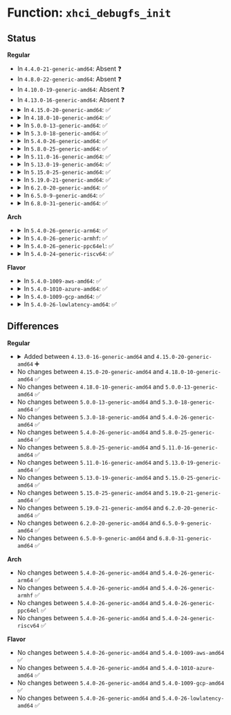 # Function: <code>xhci_debugfs_init</code>

## Status
<b>Regular</b>
<ul>
<li>
In <code>4.4.0-21-generic-amd64</code>: Absent ❓
</li>
<li>
In <code>4.8.0-22-generic-amd64</code>: Absent ❓
</li>
<li>
In <code>4.10.0-19-generic-amd64</code>: Absent ❓
</li>
<li>
In <code>4.13.0-16-generic-amd64</code>: Absent ❓
</li>
<li>
<details>
<summary>In <code>4.15.0-20-generic-amd64</code>: ✅</summary>

```c
void xhci_debugfs_init(struct xhci_hcd * xhci)
```

```json
{
  "name": "xhci_debugfs_init",
  "collision_type": "Unique Global",
  "inline_type": "No",
  "funcs": [
    {
      "addr": 18446744071586669936,
      "name": "xhci_debugfs_init",
      "external": true,
      "loc": "drivers/usb/host/xhci-debugfs.c:452",
      "file": "drivers/usb/host/xhci-debugfs.c",
      "inline": "seen, unknown",
      "caller_inline": [],
      "caller_func": [
        "drivers/usb/host/xhci.c:xhci_run"
      ]
    }
  ],
  "symbols": [
    {
      "addr": 18446744071586669936,
      "name": "xhci_debugfs_init",
      "section": ".text",
      "bind": "STB_GLOBAL",
      "size": 366
    }
  ]
}
```
</details>
</li>
<li>
<details>
<summary>In <code>4.18.0-10-generic-amd64</code>: ✅</summary>

```c
void xhci_debugfs_init(struct xhci_hcd * xhci)
```

```json
{
  "name": "xhci_debugfs_init",
  "collision_type": "Unique Global",
  "inline_type": "No",
  "funcs": [
    {
      "addr": 18446744071586935040,
      "name": "xhci_debugfs_init",
      "external": true,
      "loc": "drivers/usb/host/xhci-debugfs.c:535",
      "file": "drivers/usb/host/xhci-debugfs.c",
      "inline": "seen, unknown",
      "caller_inline": [],
      "caller_func": [
        "drivers/usb/host/xhci.c:xhci_run"
      ]
    }
  ],
  "symbols": [
    {
      "addr": 18446744071586935040,
      "name": "xhci_debugfs_init",
      "section": ".text",
      "bind": "STB_GLOBAL",
      "size": 572
    }
  ]
}
```
</details>
</li>
<li>
<details>
<summary>In <code>5.0.0-13-generic-amd64</code>: ✅</summary>

```c
void xhci_debugfs_init(struct xhci_hcd * xhci)
```

```json
{
  "name": "xhci_debugfs_init",
  "collision_type": "Unique Global",
  "inline_type": "No",
  "funcs": [
    {
      "addr": 18446744071587092208,
      "name": "xhci_debugfs_init",
      "external": true,
      "loc": "drivers/usb/host/xhci-debugfs.c:535",
      "file": "drivers/usb/host/xhci-debugfs.c",
      "inline": "seen, unknown",
      "caller_inline": [],
      "caller_func": [
        "drivers/usb/host/xhci.c:xhci_run"
      ]
    }
  ],
  "symbols": [
    {
      "addr": 18446744071587092208,
      "name": "xhci_debugfs_init",
      "section": ".text",
      "bind": "STB_GLOBAL",
      "size": 572
    }
  ]
}
```
</details>
</li>
<li>
<details>
<summary>In <code>5.3.0-18-generic-amd64</code>: ✅</summary>

```c
void xhci_debugfs_init(struct xhci_hcd * xhci)
```

```json
{
  "name": "xhci_debugfs_init",
  "collision_type": "Unique Global",
  "inline_type": "No",
  "funcs": [
    {
      "addr": 18446744071587357088,
      "name": "xhci_debugfs_init",
      "external": true,
      "loc": "drivers/usb/host/xhci-debugfs.c:538",
      "file": "drivers/usb/host/xhci-debugfs.c",
      "inline": "seen, unknown",
      "caller_inline": [],
      "caller_func": [
        "drivers/usb/host/xhci.c:xhci_run"
      ]
    }
  ],
  "symbols": [
    {
      "addr": 18446744071587357088,
      "name": "xhci_debugfs_init",
      "section": ".text",
      "bind": "STB_GLOBAL",
      "size": 571
    }
  ]
}
```
</details>
</li>
<li>
<details>
<summary>In <code>5.4.0-26-generic-amd64</code>: ✅</summary>

```c
void xhci_debugfs_init(struct xhci_hcd * xhci)
```

```json
{
  "name": "xhci_debugfs_init",
  "collision_type": "Unique Global",
  "inline_type": "No",
  "funcs": [
    {
      "addr": 18446744071587558768,
      "name": "xhci_debugfs_init",
      "external": true,
      "loc": "drivers/usb/host/xhci-debugfs.c:538",
      "file": "drivers/usb/host/xhci-debugfs.c",
      "inline": "seen, unknown",
      "caller_inline": [],
      "caller_func": [
        "drivers/usb/host/xhci.c:xhci_run"
      ]
    }
  ],
  "symbols": [
    {
      "addr": 18446744071587558768,
      "name": "xhci_debugfs_init",
      "section": ".text",
      "bind": "STB_GLOBAL",
      "size": 567
    }
  ]
}
```
</details>
</li>
<li>
<details>
<summary>In <code>5.8.0-25-generic-amd64</code>: ✅</summary>

```c
void xhci_debugfs_init(struct xhci_hcd * xhci)
```

```json
{
  "name": "xhci_debugfs_init",
  "collision_type": "Unique Global",
  "inline_type": "No",
  "funcs": [
    {
      "addr": 18446744071588421904,
      "name": "xhci_debugfs_init",
      "external": true,
      "loc": "drivers/usb/host/xhci-debugfs.c:538",
      "file": "drivers/usb/host/xhci-debugfs.c",
      "inline": "seen, unknown",
      "caller_inline": [],
      "caller_func": [
        "drivers/usb/host/xhci.c:xhci_run"
      ]
    }
  ],
  "symbols": [
    {
      "addr": 18446744071588421904,
      "name": "xhci_debugfs_init",
      "section": ".text",
      "bind": "STB_GLOBAL",
      "size": 677
    }
  ]
}
```
</details>
</li>
<li>
<details>
<summary>In <code>5.11.0-16-generic-amd64</code>: ✅</summary>

```c
void xhci_debugfs_init(struct xhci_hcd * xhci)
```

```json
{
  "name": "xhci_debugfs_init",
  "collision_type": "Unique Global",
  "inline_type": "No",
  "funcs": [
    {
      "addr": 18446744071588452352,
      "name": "xhci_debugfs_init",
      "external": true,
      "loc": "drivers/usb/host/xhci-debugfs.c:646",
      "file": "drivers/usb/host/xhci-debugfs.c",
      "inline": "seen, unknown",
      "caller_inline": [],
      "caller_func": [
        "drivers/usb/host/xhci.c:xhci_run"
      ]
    }
  ],
  "symbols": [
    {
      "addr": 18446744071588452352,
      "name": "xhci_debugfs_init",
      "section": ".text",
      "bind": "STB_GLOBAL",
      "size": 677
    }
  ]
}
```
</details>
</li>
<li>
<details>
<summary>In <code>5.13.0-19-generic-amd64</code>: ✅</summary>

```c
void xhci_debugfs_init(struct xhci_hcd * xhci)
```

```json
{
  "name": "xhci_debugfs_init",
  "collision_type": "Unique Global",
  "inline_type": "No",
  "funcs": [
    {
      "addr": 18446744071588335232,
      "name": "xhci_debugfs_init",
      "external": true,
      "loc": "drivers/usb/host/xhci-debugfs.c:646",
      "file": "drivers/usb/host/xhci-debugfs.c",
      "inline": "seen, unknown",
      "caller_inline": [],
      "caller_func": [
        "drivers/usb/host/xhci.c:xhci_run"
      ]
    }
  ],
  "symbols": [
    {
      "addr": 18446744071588335232,
      "name": "xhci_debugfs_init",
      "section": ".text",
      "bind": "STB_GLOBAL",
      "size": 677
    }
  ]
}
```
</details>
</li>
<li>
<details>
<summary>In <code>5.15.0-25-generic-amd64</code>: ✅</summary>

```c
void xhci_debugfs_init(struct xhci_hcd * xhci)
```

```json
{
  "name": "xhci_debugfs_init",
  "collision_type": "Unique Global",
  "inline_type": "No",
  "funcs": [
    {
      "addr": 18446744071588993536,
      "name": "xhci_debugfs_init",
      "external": true,
      "loc": "drivers/usb/host/xhci-debugfs.c:652",
      "file": "drivers/usb/host/xhci-debugfs.c",
      "inline": "seen, unknown",
      "caller_inline": [],
      "caller_func": [
        "drivers/usb/host/xhci.c:xhci_run"
      ]
    }
  ],
  "symbols": [
    {
      "addr": 18446744071588993536,
      "name": "xhci_debugfs_init",
      "section": ".text",
      "bind": "STB_GLOBAL",
      "size": 677
    }
  ]
}
```
</details>
</li>
<li>
<details>
<summary>In <code>5.19.0-21-generic-amd64</code>: ✅</summary>

```c
void xhci_debugfs_init(struct xhci_hcd * xhci)
```

```json
{
  "name": "xhci_debugfs_init",
  "collision_type": "Unique Global",
  "inline_type": "No",
  "funcs": [
    {
      "addr": 18446744071590428928,
      "name": "xhci_debugfs_init",
      "external": true,
      "loc": "drivers/usb/host/xhci-debugfs.c:652",
      "file": "drivers/usb/host/xhci-debugfs.c",
      "inline": "seen, unknown",
      "caller_inline": [],
      "caller_func": [
        "drivers/usb/host/xhci.c:xhci_run"
      ]
    }
  ],
  "symbols": [
    {
      "addr": 18446744071590428928,
      "name": "xhci_debugfs_init",
      "section": ".text",
      "bind": "STB_GLOBAL",
      "size": 705
    }
  ]
}
```
</details>
</li>
<li>
<details>
<summary>In <code>6.2.0-20-generic-amd64</code>: ✅</summary>

```c
void xhci_debugfs_init(struct xhci_hcd * xhci)
```

```json
{
  "name": "xhci_debugfs_init",
  "collision_type": "Unique Global",
  "inline_type": "No",
  "funcs": [
    {
      "addr": 18446744071592067328,
      "name": "xhci_debugfs_init",
      "external": true,
      "loc": "drivers/usb/host/xhci-debugfs.c:652",
      "file": "drivers/usb/host/xhci-debugfs.c",
      "inline": "seen, unknown",
      "caller_inline": [],
      "caller_func": [
        "drivers/usb/host/xhci.c:xhci_run"
      ]
    }
  ],
  "symbols": [
    {
      "addr": 18446744071592067328,
      "name": "xhci_debugfs_init",
      "section": ".text",
      "bind": "STB_GLOBAL",
      "size": 709
    }
  ]
}
```
</details>
</li>
<li>
<details>
<summary>In <code>6.5.0-9-generic-amd64</code>: ✅</summary>

```c
void xhci_debugfs_init(struct xhci_hcd * xhci)
```

```json
{
  "name": "xhci_debugfs_init",
  "collision_type": "Unique Global",
  "inline_type": "No",
  "funcs": [
    {
      "addr": 18446744071592490240,
      "name": "xhci_debugfs_init",
      "external": true,
      "loc": "drivers/usb/host/xhci-debugfs.c:653",
      "file": "drivers/usb/host/xhci-debugfs.c",
      "inline": "seen, unknown",
      "caller_inline": [],
      "caller_func": [
        "drivers/usb/host/xhci.c:xhci_run"
      ]
    }
  ],
  "symbols": [
    {
      "addr": 18446744071592490240,
      "name": "xhci_debugfs_init",
      "section": ".text",
      "bind": "STB_GLOBAL",
      "size": 715
    }
  ]
}
```
</details>
</li>
<li>
<details>
<summary>In <code>6.8.0-31-generic-amd64</code>: ✅</summary>

```c
void xhci_debugfs_init(struct xhci_hcd * xhci)
```

```json
{
  "name": "xhci_debugfs_init",
  "collision_type": "Unique Global",
  "inline_type": "No",
  "funcs": [
    {
      "addr": 18446744071593234624,
      "name": "xhci_debugfs_init",
      "external": true,
      "loc": "drivers/usb/host/xhci-debugfs.c:653",
      "file": "drivers/usb/host/xhci-debugfs.c",
      "inline": "seen, unknown",
      "caller_inline": [],
      "caller_func": [
        "drivers/usb/host/xhci.c:xhci_run"
      ]
    }
  ],
  "symbols": [
    {
      "addr": 18446744071593234624,
      "name": "xhci_debugfs_init",
      "section": ".text",
      "bind": "STB_GLOBAL",
      "size": 718
    }
  ]
}
```
</details>
</li>
</ul>
<b>Arch</b>
<ul>
<li>
<details>
<summary>In <code>5.4.0-26-generic-arm64</code>: ✅</summary>

```c
void xhci_debugfs_init(struct xhci_hcd * xhci)
```

```json
{
  "name": "xhci_debugfs_init",
  "collision_type": "Unique Global",
  "inline_type": "No",
  "funcs": [
    {
      "addr": 18446603336500707864,
      "name": "xhci_debugfs_init",
      "external": true,
      "loc": "drivers/usb/host/xhci-debugfs.c:538",
      "file": "drivers/usb/host/xhci-debugfs.c",
      "inline": "seen, unknown",
      "caller_inline": [],
      "caller_func": [
        "drivers/usb/host/xhci.c:xhci_run"
      ]
    }
  ],
  "symbols": [
    {
      "addr": 18446603336500707864,
      "name": "xhci_debugfs_init",
      "section": ".text",
      "bind": "STB_GLOBAL",
      "size": 608
    }
  ]
}
```
</details>
</li>
<li>
<details>
<summary>In <code>5.4.0-26-generic-armhf</code>: ✅</summary>

```c
void xhci_debugfs_init(struct xhci_hcd * xhci)
```

```json
{
  "name": "xhci_debugfs_init",
  "collision_type": "Unique Global",
  "inline_type": "No",
  "funcs": [
    {
      "addr": 3233162356,
      "name": "xhci_debugfs_init",
      "external": true,
      "loc": "drivers/usb/host/xhci-debugfs.c:538",
      "file": "drivers/usb/host/xhci-debugfs.c",
      "inline": "seen, unknown",
      "caller_inline": [],
      "caller_func": [
        "drivers/usb/host/xhci.c:xhci_run"
      ]
    }
  ],
  "symbols": [
    {
      "addr": 3233162356,
      "name": "xhci_debugfs_init",
      "section": ".text",
      "bind": "STB_GLOBAL",
      "size": 604
    }
  ]
}
```
</details>
</li>
<li>
<details>
<summary>In <code>5.4.0-26-generic-ppc64el</code>: ✅</summary>

```c
void xhci_debugfs_init(struct xhci_hcd * xhci)
```

```json
{
  "name": "xhci_debugfs_init",
  "collision_type": "Unique Global",
  "inline_type": "No",
  "funcs": [
    {
      "addr": 13835058055294140608,
      "name": "xhci_debugfs_init",
      "external": true,
      "loc": "drivers/usb/host/xhci-debugfs.c:538",
      "file": "drivers/usb/host/xhci-debugfs.c",
      "inline": "seen, unknown",
      "caller_inline": [],
      "caller_func": [
        "drivers/usb/host/xhci.c:xhci_run"
      ]
    }
  ],
  "symbols": [
    {
      "addr": 13835058055294140608,
      "name": "xhci_debugfs_init",
      "section": ".text",
      "bind": "STB_GLOBAL",
      "size": 860
    }
  ]
}
```
</details>
</li>
<li>
<details>
<summary>In <code>5.4.0-24-generic-riscv64</code>: ✅</summary>

```c
void xhci_debugfs_init(struct xhci_hcd * xhci)
```

```json
{
  "name": "xhci_debugfs_init",
  "collision_type": "Unique Global",
  "inline_type": "No",
  "funcs": [
    {
      "addr": 18446743936277558396,
      "name": "xhci_debugfs_init",
      "external": true,
      "loc": "drivers/usb/host/xhci-debugfs.c:538",
      "file": "drivers/usb/host/xhci-debugfs.c",
      "inline": "seen, unknown",
      "caller_inline": [],
      "caller_func": [
        "drivers/usb/host/xhci.c:xhci_run"
      ]
    }
  ],
  "symbols": [
    {
      "addr": 18446743936277558396,
      "name": "xhci_debugfs_init",
      "section": ".text",
      "bind": "STB_GLOBAL",
      "size": 544
    }
  ]
}
```
</details>
</li>
</ul>
<b>Flavor</b>
<ul>
<li>
<details>
<summary>In <code>5.4.0-1009-aws-amd64</code>: ✅</summary>

```c
void xhci_debugfs_init(struct xhci_hcd * xhci)
```

```json
{
  "name": "xhci_debugfs_init",
  "collision_type": "Unique Global",
  "inline_type": "No",
  "funcs": [
    {
      "addr": 18446744071587255104,
      "name": "xhci_debugfs_init",
      "external": true,
      "loc": "drivers/usb/host/xhci-debugfs.c:538",
      "file": "drivers/usb/host/xhci-debugfs.c",
      "inline": "seen, unknown",
      "caller_inline": [],
      "caller_func": [
        "drivers/usb/host/xhci.c:xhci_run"
      ]
    }
  ],
  "symbols": [
    {
      "addr": 18446744071587255104,
      "name": "xhci_debugfs_init",
      "section": ".text",
      "bind": "STB_GLOBAL",
      "size": 567
    }
  ]
}
```
</details>
</li>
<li>
<details>
<summary>In <code>5.4.0-1010-azure-amd64</code>: ✅</summary>

```c
void xhci_debugfs_init(struct xhci_hcd * xhci)
```

```json
{
  "name": "xhci_debugfs_init",
  "collision_type": "Unique Global",
  "inline_type": "No",
  "funcs": [
    {
      "addr": 18446744071587023552,
      "name": "xhci_debugfs_init",
      "external": true,
      "loc": "drivers/usb/host/xhci-debugfs.c:538",
      "file": "drivers/usb/host/xhci-debugfs.c",
      "inline": "seen, unknown",
      "caller_inline": [],
      "caller_func": [
        "drivers/usb/host/xhci.c:xhci_run"
      ]
    }
  ],
  "symbols": [
    {
      "addr": 18446744071587023552,
      "name": "xhci_debugfs_init",
      "section": ".text",
      "bind": "STB_GLOBAL",
      "size": 567
    }
  ]
}
```
</details>
</li>
<li>
<details>
<summary>In <code>5.4.0-1009-gcp-amd64</code>: ✅</summary>

```c
void xhci_debugfs_init(struct xhci_hcd * xhci)
```

```json
{
  "name": "xhci_debugfs_init",
  "collision_type": "Unique Global",
  "inline_type": "No",
  "funcs": [
    {
      "addr": 18446744071587513328,
      "name": "xhci_debugfs_init",
      "external": true,
      "loc": "drivers/usb/host/xhci-debugfs.c:538",
      "file": "drivers/usb/host/xhci-debugfs.c",
      "inline": "seen, unknown",
      "caller_inline": [],
      "caller_func": [
        "drivers/usb/host/xhci.c:xhci_run"
      ]
    }
  ],
  "symbols": [
    {
      "addr": 18446744071587513328,
      "name": "xhci_debugfs_init",
      "section": ".text",
      "bind": "STB_GLOBAL",
      "size": 567
    }
  ]
}
```
</details>
</li>
<li>
<details>
<summary>In <code>5.4.0-26-lowlatency-amd64</code>: ✅</summary>

```c
void xhci_debugfs_init(struct xhci_hcd * xhci)
```

```json
{
  "name": "xhci_debugfs_init",
  "collision_type": "Unique Global",
  "inline_type": "No",
  "funcs": [
    {
      "addr": 18446744071587621200,
      "name": "xhci_debugfs_init",
      "external": true,
      "loc": "drivers/usb/host/xhci-debugfs.c:538",
      "file": "drivers/usb/host/xhci-debugfs.c",
      "inline": "seen, unknown",
      "caller_inline": [],
      "caller_func": [
        "drivers/usb/host/xhci.c:xhci_run"
      ]
    }
  ],
  "symbols": [
    {
      "addr": 18446744071587621200,
      "name": "xhci_debugfs_init",
      "section": ".text",
      "bind": "STB_GLOBAL",
      "size": 567
    }
  ]
}
```
</details>
</li>
</ul>

## Differences
<b>Regular</b>
<ul>
<li>
<details>
<summary>Added between <code>4.13.0-16-generic-amd64</code> and <code>4.15.0-20-generic-amd64</code> ➕</summary>

```c
void xhci_debugfs_init(struct xhci_hcd * xhci)
```
</details>
</li>
<li>
No changes between <code>4.15.0-20-generic-amd64</code> and <code>4.18.0-10-generic-amd64</code> ✅
</li>
<li>
No changes between <code>4.18.0-10-generic-amd64</code> and <code>5.0.0-13-generic-amd64</code> ✅
</li>
<li>
No changes between <code>5.0.0-13-generic-amd64</code> and <code>5.3.0-18-generic-amd64</code> ✅
</li>
<li>
No changes between <code>5.3.0-18-generic-amd64</code> and <code>5.4.0-26-generic-amd64</code> ✅
</li>
<li>
No changes between <code>5.4.0-26-generic-amd64</code> and <code>5.8.0-25-generic-amd64</code> ✅
</li>
<li>
No changes between <code>5.8.0-25-generic-amd64</code> and <code>5.11.0-16-generic-amd64</code> ✅
</li>
<li>
No changes between <code>5.11.0-16-generic-amd64</code> and <code>5.13.0-19-generic-amd64</code> ✅
</li>
<li>
No changes between <code>5.13.0-19-generic-amd64</code> and <code>5.15.0-25-generic-amd64</code> ✅
</li>
<li>
No changes between <code>5.15.0-25-generic-amd64</code> and <code>5.19.0-21-generic-amd64</code> ✅
</li>
<li>
No changes between <code>5.19.0-21-generic-amd64</code> and <code>6.2.0-20-generic-amd64</code> ✅
</li>
<li>
No changes between <code>6.2.0-20-generic-amd64</code> and <code>6.5.0-9-generic-amd64</code> ✅
</li>
<li>
No changes between <code>6.5.0-9-generic-amd64</code> and <code>6.8.0-31-generic-amd64</code> ✅
</li>
</ul>
<b>Arch</b>
<ul>
<li>
No changes between <code>5.4.0-26-generic-amd64</code> and <code>5.4.0-26-generic-arm64</code> ✅
</li>
<li>
No changes between <code>5.4.0-26-generic-amd64</code> and <code>5.4.0-26-generic-armhf</code> ✅
</li>
<li>
No changes between <code>5.4.0-26-generic-amd64</code> and <code>5.4.0-26-generic-ppc64el</code> ✅
</li>
<li>
No changes between <code>5.4.0-26-generic-amd64</code> and <code>5.4.0-24-generic-riscv64</code> ✅
</li>
</ul>
<b>Flavor</b>
<ul>
<li>
No changes between <code>5.4.0-26-generic-amd64</code> and <code>5.4.0-1009-aws-amd64</code> ✅
</li>
<li>
No changes between <code>5.4.0-26-generic-amd64</code> and <code>5.4.0-1010-azure-amd64</code> ✅
</li>
<li>
No changes between <code>5.4.0-26-generic-amd64</code> and <code>5.4.0-1009-gcp-amd64</code> ✅
</li>
<li>
No changes between <code>5.4.0-26-generic-amd64</code> and <code>5.4.0-26-lowlatency-amd64</code> ✅
</li>
</ul>
